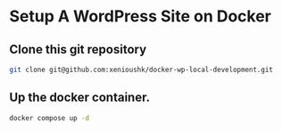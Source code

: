 # Setup A WordPress Site on Docker

## Clone this git repository

```bash
git clone git@github.com:xenioushk/docker-wp-local-development.git
```

## Up the docker container.

```bash
docker compose up -d
```
